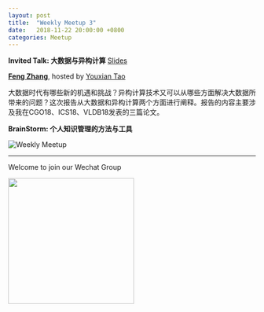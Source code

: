```yaml
---
layout: post
title:  "Weekly Meetup 3"
date:   2018-11-22 20:00:00 +0800
categories: Meetup
---
```


**Invited Talk: 大数据与异构计算** [Slides](http://iir.ruc.edu.cn/~meetup/meetup_2018_11_22.pptx)

**[Feng Zhang](http://iir.ruc.edu.cn/~zhangf/)**, hosted by [Youxian Tao](http://iir.ruc.edu.cn/~taoyx/)

大数据时代有哪些新的机遇和挑战？异构计算技术又可以从哪些方面解决大数据所带来的问题？这次报告从大数据和异构计算两个方面进行阐释。报告的内容主要涉及我在CGO18、ICS18、VLDB18发表的三篇论文。

**BrainStorm: 个人知识管理的方法与工具**

![Weekly Meetup](/meetup/images/poster-2018-11-22_2.jpg)

<hr/>

Welcome to join our Wechat Group

<img src="/meetup/images/wechat_group.jpg" width="256" height="256" align="center">
